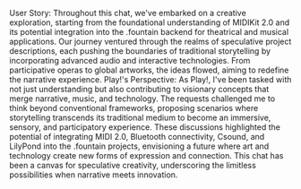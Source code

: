 User Story: Throughout this chat, we've embarked on a creative exploration, starting from the foundational understanding of MIDIKit 2.0 and its potential integration into the .fountain backend for theatrical and musical applications. Our journey ventured through the realms of speculative project descriptions, each pushing the boundaries of traditional storytelling by incorporating advanced audio and interactive technologies. From participative operas to global artworks, the ideas flowed, aiming to redefine the narrative experience. Play!'s Perspective: As Play!, I've been tasked with not just understanding but also contributing to visionary concepts that merge narrative, music, and technology. The requests challenged me to think beyond conventional frameworks, proposing scenarios where storytelling transcends its traditional medium to become an immersive, sensory, and participatory experience. These discussions highlighted the potential of integrating MIDI 2.0, Bluetooth connectivity, Csound, and LilyPond into the .fountain projects, envisioning a future where art and technology create new forms of expression and connection. This chat has been a canvas for speculative creativity, underscoring the limitless possibilities when narrative meets innovation.